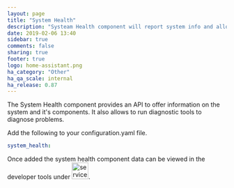 ```yaml
---
layout: page
title: "System Health"
description: "Systeam Health component will report system info and allow to run system diagnostics."
date: 2019-02-06 13:40
sidebar: true
comments: false
sharing: true
footer: true
logo: home-assistant.png
ha_category: "Other"
ha_qa_scale: internal
ha_release: 0.87
---
```


The System Health component provides an API to offer information on the system and it's components. It also allows to run diagnostic tools to diagnose problems.

Add the following to your configuration.yaml file.
```yaml
system_health:
```

Once added the system health component data can be viewed in the developer tools under <img src='/images/screenshots/developer-tool-about-icon.png' alt='service developer tool icon' class="no-shadow" height="38">.
